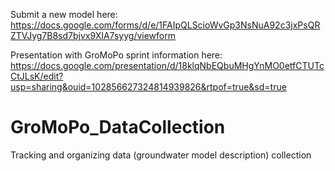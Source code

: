 Submit a new model here: https://docs.google.com/forms/d/e/1FAIpQLScioWvGp3NsNuA92c3jxPsQRZTVJyg7B8sd7bjvx9XIA7syyg/viewform

Presentation with GroMoPo sprint information here: https://docs.google.com/presentation/d/18klqNbEQbuMHgYnMO0etfCTUTcCtJLsK/edit?usp=sharing&ouid=102856627324814939826&rtpof=true&sd=true

# GroMoPo_DataCollection
Tracking and organizing data (groundwater model description) collection
